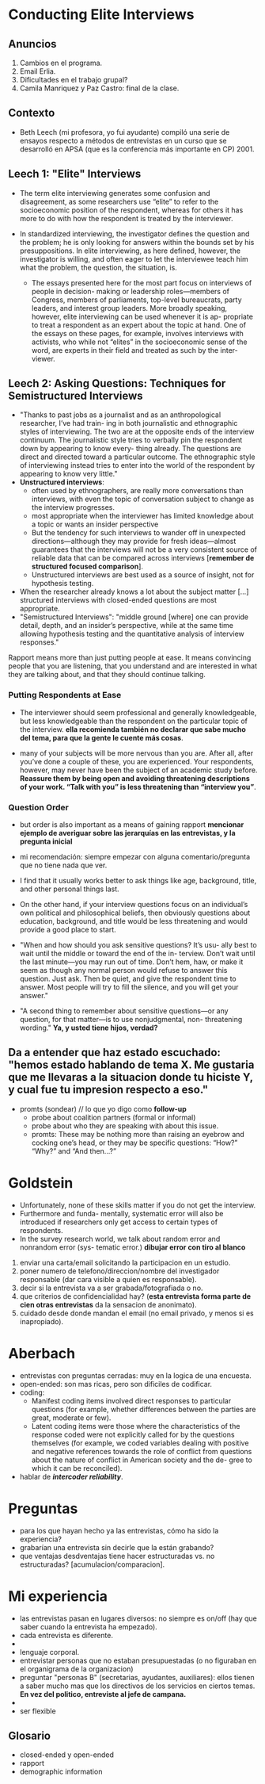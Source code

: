 # Conducting Elite Interviews

## Anuncios
1. Cambios en el programa.
2. Email Erlia.
3. Dificultades en el trabajo grupal?
4. Camila Manriquez y Paz Castro: final de la clase.

## Contexto

- Beth Leech (mi profesora, yo fui ayudante) compiló una serie de ensayos respecto a métodos de entrevistas en un curso que se desarrolló en APSA (que es la conferencia más importante en CP) 2001.


## Leech 1: "Elite" Interviews

- The term elite interviewing generates some confusion and disagreement, as some researchers use “elite” to refer to the socioeconomic position of the respondent, whereas for others it has more to do with how the respondent is treated by the interviewer.

- In standardized interviewing, the investigator defines the question and the problem; he is only looking for answers within the bounds set by his presuppositions. In elite interviewing, as here defined, however, the investigator is willing, and often eager to let the interviewee teach him what the problem, the question, the situation, is.
  

  - The essays presented here for the most part focus on interviews of people in decision- making or leadership roles—members of Congress, members of parliaments, top-level bureaucrats, party leaders, and interest group leaders. More broadly speaking, however, elite interviewing can be used whenever it is ap- propriate to treat a respondent as an expert about the topic at hand. One of the essays on these pages, for example, involves interviews with activists, who while not “elites” in the socioeconomic sense of the word, are experts in their field and treated as such by the inter- viewer.

## Leech 2: Asking Questions: Techniques for Semistructured Interviews

- "Thanks to past jobs as a journalist and as an anthropological researcher, I’ve had train- ing in both journalistic and ethnographic styles of interviewing. The two are at the opposite ends of the interview continuum. The journalistic style tries to verbally pin the respondent down by appearing to know every- thing already. The questions are direct and directed toward a particular outcome. The ethnographic style of interviewing instead tries to enter into the world of the respondent by appearing to know very little."
- **Unstructured interviews**:
    - often used by ethnographers, are really more conversations than interviews, with even the topic of conversation subject to change as the interview progresses.
    - most appropriate when the interviewer has limited knowledge about a topic or wants an insider perspective
    - But the tendency for such interviews to wander off in unexpected directions—although they may provide for fresh ideas—almost guarantees that the interviews will not be a very consistent source of reliable data that can be compared across interviews [**remember de structured focused comparison**].
    - Unstructured interviews are best used as a source of insight, not for hypothesis testing.
- When the researcher already knows a lot about the subject matter [...] structured interviews with closed-ended questions are most appropriate.
- "Semistructured Interviews": "middle ground [where] one can provide detail, depth, and an insider’s perspective, while at the same time allowing hypothesis testing and the quantitative analysis of interview responses."

Rapport means more than just putting people at ease. It means convincing people that you are listening, that you understand and are interested in what they are talking about, and that they should continue talking.

### Putting Respondents at Ease

- The interviewer should seem professional and generally knowledgeable, but less knowledgeable than the respondent on the particular topic of the interview. **ella recomienda también no declarar que sabe mucho del tema, para que la gente le cuente más cosas**.

- many of your subjects will be more nervous than you are. After all, after you’ve done a couple of these, you are experienced. Your respondents, however, may never have been the subject of an academic study before. **Reassure them by being open and avoiding threatening descriptions of your work. “Talk with you” is less threatening than “interview you”**.

### Question Order

- but order is also important as a means of gaining rapport **mencionar ejemplo de averiguar sobre las jerarquías en las entrevistas, y la pregunta inicial**

- mi recomendación: siempre empezar con alguna comentario/pregunta que no tiene nada que ver.
- I find that it usually works better to ask things like age, background, title, and other personal things last.
- On the other hand, if your interview questions focus on an individual’s own political and philosophical beliefs, then obviously questions about education, background, and title would be less threatening and would provide a good place to start.
- "When and how should you ask sensitive questions? It’s usu- ally best to wait until the middle or toward the end of the in- terview. Don’t wait until the last minute—you may run out of time. Don’t hem, haw, or make it seem as though any normal person would refuse to answer this question. Just ask. Then be quiet, and give the respondent time to answer. Most people will try to fill the silence, and you will get your answer."
- "A second thing to remember about sensitive questions—or any question, for that matter—is to use nonjudgmental, non- threatening wording." **Ya, y usted tiene hijos, verdad?**

## Da a entender que haz estado escuchado: "hemos estado hablando de tema X. Me gustaria que me llevaras a la situacion donde tu hiciste Y, y cual fue tu impresion respecto a eso."


- promts (sondear) // lo que yo digo como **follow-up**
    - probe about coalition partners (formal or informal)
    - probe about who they are speaking with about this issue. 
    - promts: These may be nothing more than raising an eyebrow and cocking one’s head, or they may be specific questions: “How?” “Why?” and “And then…?” 



# Goldstein

- Unfortunately, none of these skills matter if you do not get the interview.
- Furthermore and funda- mentally, systematic error will also be introduced if researchers only get access to certain types of respondents.
- In the survey research world, we talk about random error and nonrandom error (sys- tematic error.) **dibujar error con tiro al blanco**

1. enviar una carta/email solicitando la participacion en un estudio.
2. poner numero de telefono/direccion/nombre del investigador responsable (dar cara visible a quien es responsable).
3. decir si la entrevista va a ser grabada/fotografiada o no.
4. que criterios de confidencialidad hay? (**esta entrevista forma parte de cien otras entrevistas** da la sensacion de anonimato).
5. cuidado desde donde mandan el email (no email privado, y menos si es inapropiado).

# Aberbach

- entrevistas con preguntas cerradas: muy en la logica de una encuesta.
- open-ended: son mas ricas, pero son dificiles de codificar.
- coding: 
    - Manifest coding items involved direct responses to particular questions (for example, whether differences between the parties are great, moderate or few). 
    - Latent coding items were those where the characteristics of the response coded were not explicitly called for by the questions themselves (for example, we coded variables dealing with positive and negative references towards the role of conflict from questions about the nature of conflict in American society and the de- gree to which it can be reconciled).
- hablar de ***intercoder reliability***.


# Preguntas

- para los que hayan hecho ya las entrevistas, cómo ha sido la experiencia?
- grabarían una entrevista sin decirle que la están grabando?
- que ventajas desdventajas tiene hacer estructuradas vs. no estructuradas? [acumulacion/comparacion].

# Mi experiencia

- las entrevistas pasan en lugares diversos: no siempre es on/off (hay que saber cuando la entrevista ha empezado).
- cada entrevista es diferente.
- 
- lenguaje corporal.
- entrevistar personas que no estaban presupuestadas (o no figuraban en el organigrama de la organizacion)
- preguntar "personas B" (secretarias, ayudantes, auxiliares): ellos tienen a saber mucho mas que los directivos de los servicios en ciertos temas. **En vez del politico, entreviste al jefe de campana.**
- 
- ser flexible


## Glosario
- closed-ended y open-ended
- rapport
- demographic information